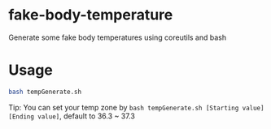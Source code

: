 # fake-body-temperature

Generate some fake body temperatures using coreutils and bash

# Usage

```bash
bash tempGenerate.sh
```

Tip: You can set your temp zone by `bash tempGenerate.sh [Starting value] [Ending value]`, default to 36.3 ~ 37.3
